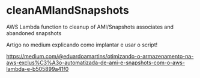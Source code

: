 # cleanAMIandSnapshots
AWS Lambda function to cleanup of AMI/Snapshots associates and abandoned snapshots


Artigo no medium explicando como implantar e usar o script!

https://medium.com/@eduardoamartins/otimizando-o-armazenamento-na-aws-exclus%C3%A3o-automatizada-de-ami-e-snapshots-com-o-aws-lambda-e-b505899a41f0

